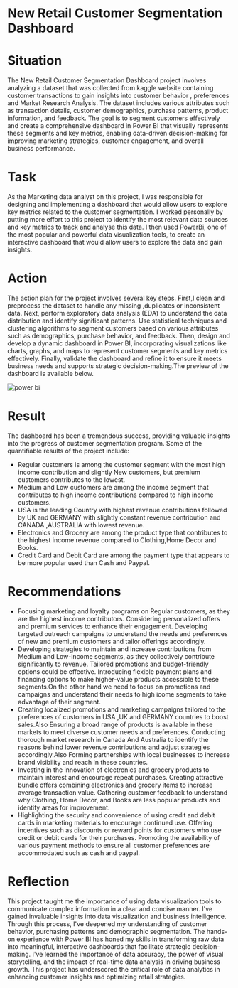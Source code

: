 # New Retail Customer Segmentation Dashboard
# Situation
The New Retail Customer Segmentation Dashboard  project involves analyzing a dataset that was collected from kaggle website containing customer transactions to gain insights into customer behavior , preferences and Market Research Analysis. The dataset includes various attributes such as transaction details, customer demographics, purchase patterns, product information, and feedback. The goal is to segment customers effectively and create a comprehensive dashboard in Power BI that visually represents these segments and key metrics, enabling data-driven decision-making for improving marketing strategies, customer engagement, and overall business performance.
# Task
As the Marketing data analyst on this project, I was responsible for designing and implementing a dashboard that would allow users to explore key metrics related to the customer segmentation. I worked personally by putting more effort to this project  to identify the most relevant data sources and key metrics to track and analyse this data. I then used PowerBi, one of the most popular and powerful data visualization tools, to create an interactive dashboard that would allow users to explore the data and gain insights.
# Action
The action plan for the  project involves several key steps. First,I clean and preprocess the dataset to handle any missing ,duplicates or inconsistent data. Next, perform exploratory data analysis (EDA) to understand the data distribution and identify significant patterns. Use statistical techniques and clustering algorithms to segment customers based on various attributes such as demographics, purchase behavior, and feedback. Then, design and develop a dynamic dashboard in Power BI, incorporating visualizations like charts, graphs, and maps to represent customer segments and key metrics effectively. Finally, validate the dashboard  and refine it to ensure it meets business needs and supports strategic decision-making.The preview of the dashboard is available below.

![power bi](https://github.com/kipngetichs/Customer-Segmentation/assets/169267198/1b947d50-5efe-4141-b05d-faae33ee2baa)
# Result
The dashboard has been a tremendous success, providing valuable insights into the progress of customer segmentation program.
Some of the quantifiable results of the project include:
- Regular customers is among the customer segment with the most high income contribution and slightly New customers, but premium customers contributes to the lowest.
- Medium and Low customers are among the income segment that contributes to high income contributions compared to high income customers.
- USA is the leading Country with highest revenue contributions followed by UK and GERMANY with slightly constant revenue contribution and CANADA ,AUSTRALIA with lowest revenue.
- Electronics and Grocery are among the product type that contributes to the highest income revenue compared to Clothing,Home Decor and Books.
- Credit Card and Debit Card are among the payment type that appears to be more popular used than Cash and Paypal.
# Recommendations
- Focusing marketing and loyalty programs on Regular customers, as they are the highest income contributors. Considering personalized offers and premium services to enhance their engagement. Developing targeted outreach campaigns to understand the needs and preferences of new and premium customers and tailor offerings accordingly.
- Developing strategies to maintain and increase contributions from Medium and Low-income segments, as they collectively contribute significantly to revenue. Tailored promotions and budget-friendly options could be effective. Introducing flexible payment plans and financing options to make higher-value products accessible to these segments.On the other hand we need to focus on promotions and campaigns and understand their needs to  high icome segments to take advantage of their segment.
- Creating localized promotions and marketing campaigns tailored to the preferences of customers in USA ,UK and GERMANY countries to boost sales.Also Ensuring a broad range of products is available in these markets to meet diverse customer needs and preferences. Conducting thorough market research in Canada And Australia to identify the reasons behind lower revenue contributions and adjust strategies accordingly.Also Forming partnerships with local businesses to increase brand visibility and reach in these countries.
- Investing in the innovation of electronics and grocery products to maintain interest and encourage repeat purchases. Creating attractive bundle offers combining electronics and grocery items to increase average transaction value. Gathering customer feedback to understand why Clothing, Home Decor, and Books  are less popular products and identify areas for improvement.
-  Highlighting the security and convenience of using credit and debit cards in marketing materials to encourage continued use. Offering incentives such as discounts or reward points for customers who use credit or debit cards for their purchases. Promoting the availability of various payment methods to ensure all customer preferences are accommodated such as cash and paypal.

# Reflection
This project taught me the importance of using data visualization tools to communicate complex information in a clear and concise manner. I've gained invaluable insights into data visualization and business intelligence. Through this process, I've deepened my understanding of customer behavior, purchasing patterns and demographic segmentation. The hands-on experience with Power BI has honed my skills in transforming raw data into meaningful, interactive dashboards that facilitate strategic decision-making. I've learned the importance of data accuracy, the power of visual storytelling, and the impact of real-time data analysis in driving business growth. This project has underscored the critical role of data analytics in enhancing customer insights and optimizing retail strategies.



